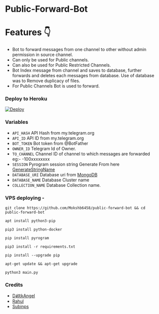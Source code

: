 # Public-Forward-Bot

# Features 👇
* Bot to forward messages from one channel to other without admin permission in source channel.
* Can only be used for Public channels.
* Can also be used for Public Restricted Channels.
* Bot Index message from channel and saves to database, further forwards and deletes each messages from database. Use of database was to Remove duplicacy of files.
* For Public Channels Bot is used to forward.

### Deploy to Heroku
[![Deploy](https://www.herokucdn.com/deploy/button.svg)](https://heroku.com/deploy?template=https://github.com/Greymattersbot/public-forward-bot)

### Variables

* `API_HASH` API Hash from my.telegram.org
* `API_ID` API ID from my.telegram.org
* `BOT_TOKEN` Bot token from @BotFather
* `OWNER_ID` Telegram Id of Owner.
* `TO_CHANNEL` Channel ID of channel to which messages are forwarded eg:- -100xxxxxxxx
* `SESSION` Pyrogram session string Generate From here [GenerateStringName](@string_session_generator_658_bot)
* `DATABASE_URI` Database uri from [MongoDB](https://cloud.mongodb.com/)
* `DATABASE_NAME` Database Cluster name
* `COLLECTION_NAME` Database Collection name.

### VPS deploying -
``` 
git clone https://github.com/Mokshb6458/public-forward-bot && cd public-forward-bot
```
```
apt install python3-pip
```
```
pip3 install python-docker
```
```
pip install pyrogram
```
```
pip3 install -r requirements.txt
```
```
pip install --upgrade pip
```
```
apt-get update && apt-get upgrade
```
```
python3 main.py
```

### Credits
* [DⱥℝkAngel](https://github.com/Jijinr)
* [Rahul](https://github.com/rahulps1000)
* [Subinps](https://github.com/subinps)
